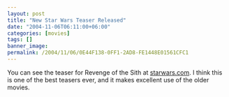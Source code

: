 ```yaml
---
layout: post
title: "New Star Wars Teaser Released"
date: "2004-11-06T06:11:00+06:00"
categories: [movies]
tags: []
banner_image: 
permalink: /2004/11/06/0E44F138-0FF1-2AD8-FE1448E01561CFC1
---
```


You can see the teaser for Revenge of the Sith at <a href="http://www.starwars.com">starwars.com</a>. I think this is one of the best teasers ever, and it makes excellent use of the older movies.